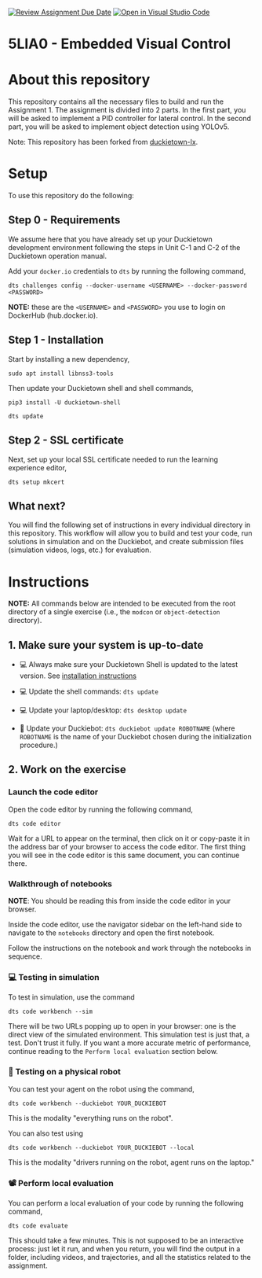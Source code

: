[![Review Assignment Due Date](https://classroom.github.com/assets/deadline-readme-button-24ddc0f5d75046c5622901739e7c5dd533143b0c8e959d652212380cedb1ea36.svg)](https://classroom.github.com/a/84Tzx0eo)
[![Open in Visual Studio Code](https://classroom.github.com/assets/open-in-vscode-718a45dd9cf7e7f842a935f5ebbe5719a5e09af4491e668f4dbf3b35d5cca122.svg)](https://classroom.github.com/online_ide?assignment_repo_id=14775201&assignment_repo_type=AssignmentRepo)
# **5LIA0 - Embedded Visual Control**

# About this repository

This repository contains all the necessary files to build and run the Assignment 1. The assignment is divided into 2 parts. In the first part, you will be asked to implement a PID controller for lateral control. In the second part, you will be asked to implement object detection using YOLOv5. 

Note: This repository has been forked from [duckietown-lx](https://github.com/duckietown/duckietown-lx).

# Setup

To use this repository do the following:

## Step 0 - Requirements

We assume here that you have already set up your Duckietown development environment following the steps in Unit C-1 and C-2 of the Duckietown operation manual.

Add your `docker.io` credentials to `dts` by running the following command,

```
dts challenges config --docker-username <USERNAME> --docker-password <PASSWORD>
```

**NOTE:** these are the `<USERNAME>` and `<PASSWORD>` you use to login on DockerHub (hub.docker.io).


## Step 1 - Installation

Start by installing a new dependency,

    sudo apt install libnss3-tools

Then update your Duckietown shell and shell commands,

    pip3 install -U duckietown-shell

    dts update

## Step 2 - SSL certificate

Next, set up your local SSL certificate needed to run the learning experience editor,

    dts setup mkcert


## What next?

You will find the following set of instructions in every individual directory in this repository. This workflow will allow you to build and test your code, run solutions in simulation and on the Duckiebot, and create submission files (simulation videos, logs, etc.) for evaluation.

# Instructions

**NOTE:** All commands below are intended to be executed from the root directory of a single exercise (i.e., the 
`modcon` or `object-detection` directory).



## 1. Make sure your system is up-to-date

- 💻 Always make sure your Duckietown Shell is updated to the latest version. See [installation instructions](https://github.com/duckietown/duckietown-shell)

- 💻 Update the shell commands: `dts update`

- 💻 Update your laptop/desktop: `dts desktop update`

- 🚙 Update your Duckiebot: `dts duckiebot update ROBOTNAME` (where `ROBOTNAME` is the name of your Duckiebot chosen during the initialization procedure.)


## 2. Work on the exercise

### Launch the code editor

Open the code editor by running the following command,

```
dts code editor
```

Wait for a URL to appear on the terminal, then click on it or copy-paste it in the address bar of your browser to access the code editor. The first thing you will see in the code editor is this same document, you can continue there.


### Walkthrough of notebooks

**NOTE**: You should be reading this from inside the code editor in your browser.

Inside the code editor, use the navigator sidebar on the left-hand side to navigate to the
`notebooks` directory and open the first notebook.

Follow the instructions on the notebook and work through the notebooks in sequence.


### 💻 Testing in simulation

To test in simulation, use the command

    dts code workbench --sim

There will be two URLs popping up to open in your browser: one is the direct view of the
simulated environment. This simulation test is just that, a test. Don't trust it fully. If you want a more accurate
metric of performance, continue reading to the `Perform local evaluation` section below. 


### 🚙 Testing on a physical robot

You can test your agent on the robot using the command,

    dts code workbench --duckiebot YOUR_DUCKIEBOT

This is the modality "everything runs on the robot".

You can also test using

    dts code workbench --duckiebot YOUR_DUCKIEBOT --local 

This is the modality "drivers running on the robot, agent runs on the laptop."


### 📽 Perform local evaluation

You can perform a local evaluation of your code by running the following command,

    dts code evaluate

This should take a few minutes.
This is not supposed to be an interactive process: just let it run, and when you return, you will find the output in a folder, including videos, and trajectories, and all the statistics related to the assignment.


